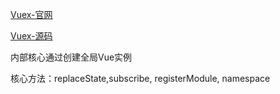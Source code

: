 [Vuex-官网](https://vuex.vuejs.org/zh/)

[Vuex-源码](https://github.com/vuejs/vuex)

内部核心通过创建全局Vue实例

核心方法：replaceState,subscribe, registerModule, namespace

